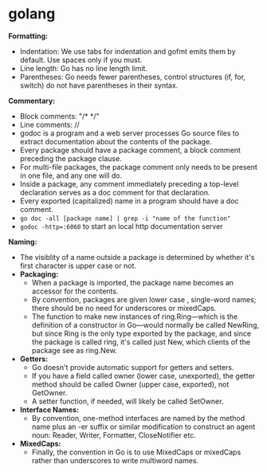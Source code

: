 # golang

**Formatting:**
  - Indentation: We use tabs for indentation and gofmt emits them by default. Use spaces only if you must.
  - Line length: Go has no line length limit.
  - Parentheses: Go needs fewer parentheses, control structures (if, for, switch) do not have parentheses in their syntax.

**Commentary:**
  - Block comments: "/* */"
  - Line comments: //
  - godoc is a program and a web server processes Go source files to extract documentation about the contents of the package.
  - Every package should have a package comment, a block comment preceding the package clause.
  - For multi-file packages, the package comment only needs to be present in one file, and any one will do.
  - Inside a package, any comment immediately preceding a top-level declaration serves as a doc comment for that declaration.
  - Every exported (capitalized) name in a program should have a doc comment.
  - `go doc -all [package name] | grep -i "name of the function"`
  - `godoc -http=:6060` to start an local http documentation server

**Naming:**
  - The visiblity of a name outside a package is determined by whether it's first character is upper case or not.
  - **Packaging:**
    - When a package is imported, the package name becomes an accessor for the contents.
    - By convention, packages are given lower case , single-word names; there should be no need for underscores or mixedCaps.
    - The function to make new instances of ring.Ring—which is the definition of a constructor in Go—would normally be called NewRing, 
      but since Ring is the only type exported by the package, and since the package is called ring, it's called just New, which clients of the package see as ring.New.
  - **Getters:**
    - Go doesn't provide automatic support for getters and setters.
    - If you have a field called owner (lower case, unexported), the getter method should be called Owner (upper case, exported), not GetOwner.
    - A setter function, if needed, will likely be called SetOwner.
  - **Interface Names:**
    - By convention, one-method interfaces are named by the method name plus an -er suffix or similar modification to construct an agent noun: Reader, Writer, Formatter, CloseNotifier etc.
  - **MixedCaps:**
    - Finally, the convention in Go is to use MixedCaps or mixedCaps rather than underscores to write multiword names.
